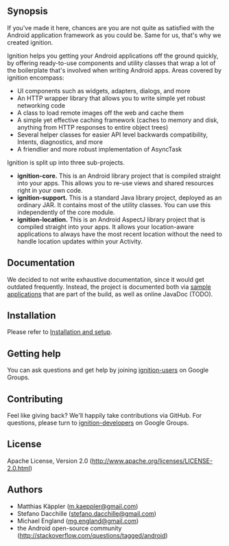 ## Synopsis
If you've made it here, chances are you are not quite as satisfied with the Android application framework as you could be. Same for us, that's why we created ignition.

Ignition helps you getting your Android applications off the ground quickly, by offering ready-to-use components and utility classes that wrap a lot of the boilerplate that's involved when writing Android apps. Areas covered by ignition encompass:

 * UI components such as widgets, adapters, dialogs, and more
 * An HTTP wrapper library that allows you to write simple yet robust networking code
 * A class to load remote images off the web and cache them
 * A simple yet effective caching framework (caches to memory and disk, anything from HTTP responses to entire object trees)
 * Several helper classes for easier API level backwards compatibility, Intents, diagnostics, and more
 * A friendlier and more robust implementation of AsyncTask

Ignition is split up into three sub-projects.

 * **ignition-core.** This is an Android library project that is compiled straight into your apps. This allows you to re-use views and shared resources right in your own code.
 * **ignition-support.** This is a standard Java library project, deployed as an ordinary JAR. It contains most of the utility classes. You can use this independently of the core module.
 * **ignition-location.** This is an Android AspectJ library project that is compiled straight into your apps. It allows your location-aware applications to always have the most recent location without the need to handle location updates within your Activity.

## Documentation
We decided to not write exhaustive documentation, since it would get outdated frequently. Instead, the project is documented both via [sample applications](https://github.com/kaeppler/ignition/wiki/Sample-applications) that are part of the build, as well as online JavaDoc (TODO).

## Installation
Please refer to [Installation and setup](https://github.com/kaeppler/ignition/wiki/Installation-and-setup).

## Getting help
You can ask questions and get help by joining [ignition-users](https://groups.google.com/group/ignition-users) on Google Groups.

## Contributing
Feel like giving back? We'll happily take contributions via GitHub. For questions, please turn to [ignition-developers](https://groups.google.com/group/ignition-developers) on Google Groups.

## License
Apache License, Version 2.0 (http://www.apache.org/licenses/LICENSE-2.0.html)

## Authors
 * Matthias Käppler (m.kaeppler@gmail.com)
 * Stefano Dacchille (stefano.dacchille@gmail.com)
 * Michael England (mg.england@gmail.com)
 * the Android open-source community (http://stackoverflow.com/questions/tagged/android)
